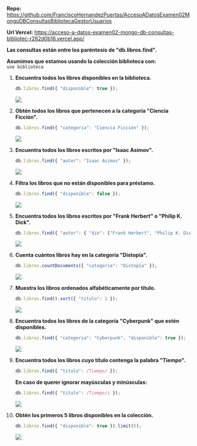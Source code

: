 **Repo:**
https://github.com/FranciscoHernandezPuertas/AccesoADatosExamen02MongoDBConsultasBibliotecaGestorUsuarios

**Url Vercel:**
https://acceso-a-datos-examen02-mongo-db-consultas-bibliotec-r262d0b16.vercel.app/

**Las consultas están entre los paréntesis de "db.libros.find".**

**Asumimos que estamos usando la colección biblioteca con:**  
`use biblioteca`

1. **Encuentra todos los libros disponibles en la biblioteca.**  
    ```js
    db.libros.find({ "disponible": true });
    ```
    
    ![](img/img01.png)

2. **Obtén todos los libros que pertenecen a la categoría "Ciencia Ficción".**  
    ```js
    db.libros.find({ "categoria": "Ciencia Ficción" });
    ```
    
    ![](img/img02.png)

3. **Encuentra todos los libros escritos por "Isaac Asimov".**  
    ```js
    db.libros.find({ "autor": "Isaac Asimov" });
    ```
    
    ![](img/img03.png)

4. **Filtra los libros que no están disponibles para préstamo.**  
    ```js
    db.libros.find({ "disponible": false });
    ```
    
    ![](img/img04.png)

5. **Encuentra todos los libros escritos por "Frank Herbert" o "Philip K. Dick".**  
    ```js
    db.libros.find({ "autor": { "$in": ["Frank Herbert", "Philip K. Dick"] } });
    ```
    
    ![](img/img05.png)

6. **Cuenta cuántos libros hay en la categoría "Distopía".**  
    ```js
    db.libros.countDocuments({ "categoria": "Distopía" });
    ```
    
    ![](img/img06.png)

7. **Muestra los libros ordenados alfabéticamente por título.**  
    ```js
    db.libros.find().sort({ "titulo": 1 });
    ```
    
    ![](img/img07.png)

8. **Encuentra todos los libros de la categoría "Cyberpunk" que estén disponibles.**  
    ```js
    db.libros.find({ "categoria": "Cyberpunk", "disponible": true });
    ```
    
    ![](img/img08.png)

9. **Encuentra todos los libros cuyo título contenga la palabra "Tiempo".**  
    ```js
    db.libros.find({ "titulo": /Tiempo/ });
    ```
    **En caso de querer ignorar mayúsculas y minúsculas:**
    ```js
    db.libros.find({ "titulo": /Tiempo/i });
    ```
    
    ![](img/img09.png)

10. **Obtén los primeros 5 libros disponibles en la colección.**  
     ```js
     db.libros.find({ "disponible": true }).limit(5);
     ```
     
     ![](img/img10.png)
